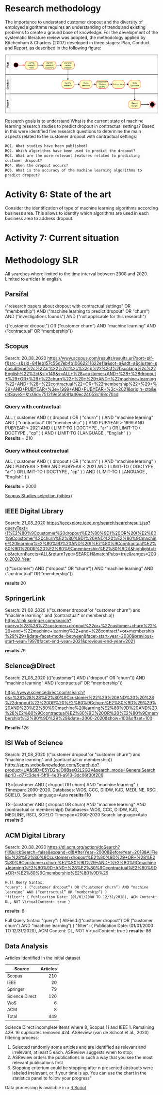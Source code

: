 # Research methodology
The importance to understand customer dropout and the diversity of employed algorithms requires an understanding of trends and existing problems to create a ground base of knowledge. For the development of the systematic literature review was adopted, the methodology applied by Kitchenham & Charters (2007) developed in three stages: Plan, Conduct and Report, as described in the following figure:

![SLR Phases](img/slr_phases.png)

Research goals is to understand What is the current state of machine learning research studies to predict dropout in contractual settings? 
Based in this were identified five research questions to determine the main aspects related to the customer dropout with contractual settings:
```
RQ1. What studies have been published? 
RQ2. Which algorithms have been used to predict the dropout?
RQ3. What are the more relevant features related to predicting customer dropout? 
RQ4. When the dropout occurs? 
RQ5. What is the accuracy of the machine learning algorithms to predict dropout? 
```

# Activity 6: State of the art
Consider the identification of type of machine learning algorithms according business area. This allows to identify which algorithms are used in each business area to address dropout. 

# Activity 7: Current situation



# Methodology SLR
All searches where limited to the time interval between 2000 and 2020. Limited to articles in english.

## Parsifal
("research papers about dropout with contractual settings" OR "membership") AND ("machine learning to predict dropout" OR "churn") AND ("investigations founds") AND ("not applicable for this research")


((“customer dropout”) OR (“customer churn”) AND “machine learning” AND (“contractual” OR “membership”))

## Scopus
Search: 20_08_2020
https://www.scopus.com/results/results.uri?sort=plf-f&src=s&sid=841eb157c55d7eb4b10662211622e11a&sot=a&sdt=a&cluster=scosubtype%2c%22ar%22%2ct%2c%22cp%22%2ct%2bscolang%2c%22English%22%2ct&sl=149&s=ALL+%28+customer+AND+%28+%28dropout+%29+OR+%28+%22churn%22+%29+%29+AND+%22machine+learning%22+AND+%28+%22contractual%22+OR+%22membership%22+%29+%29+AND+PUBYEAR+%3e+1999+AND+PUBYEAR+%3c+2021&origin=cto&editSaveS=&txGid=751219e5fa081a46ec24053c168c70ad

### Query with contractual
ALL ( customer  AND  ( ( dropout )  OR  ( "churn" ) )  AND  "machine learning"  AND  ( "contractual"  OR  "membership" ) )  AND  PUBYEAR  >  1999  AND  PUBYEAR  <  2021  AND  ( LIMIT-TO ( DOCTYPE ,  "ar" )  OR  LIMIT-TO ( DOCTYPE ,  "cp" ) )  AND  ( LIMIT-TO ( LANGUAGE ,  "English" ) )  
__Results__ = 210

### Query without contractual
ALL ( customer  AND  ( ( dropout )  OR  ( "churn" ) )  AND  "machine learning" )  AND  PUBYEAR  >  1999  AND  PUBYEAR  <  2021  AND  ( LIMIT-TO ( DOCTYPE ,  "ar" )  OR  LIMIT-TO ( DOCTYPE ,  "cp" ) )  AND  ( LIMIT-TO ( LANGUAGE ,  "English" ) )  

__Results__ = 2000

[Scopus Studies selection (bibtex)](scopus/scopus.bib)

## IEEE Digital Library
Search: 21_08_2020
https://ieeexplore.ieee.org/search/searchresult.jsp?queryText=((%E2%80%9Ccustomer%20dropout%E2%80%9D)%20OR%20(%E2%80%9Ccustomer%20churn%E2%80%9D)%20AND%20%E2%80%9Cmachine%20learning%E2%80%9D%20AND%20(%E2%80%9Ccontractual%E2%80%9D%20OR%20%E2%80%9Cmembership%E2%80%9D))&highlight=true&returnFacets=ALL&returnType=SEARCH&matchPubs=true&ranges=2000_2020_Year

(((“customer") AND  ("dropout" OR “churn”)) AND “machine learning” AND (“contractual” OR “membership”))


__results__:20

## SpringerLink
Search: 21_08_2020
(("customer dropout"or "customer churn") and "machine learning" and (contractual* or membership)) 
https://link.springer.com/search?query=%28%28%22customer+dropout%22or+%22customer+churn%22%29+and+%22machine+learning%22+and+%28contract*+or+membership%29%29+&date-facet-mode=between&facet-start-year=2000&previous-start-year=1997&facet-end-year=2021&previous-end-year=2021

__results__:79

## Science@Direct
Search: 21_08_2020
(((“customer") AND  ("dropout" OR “churn”)) AND “machine learning” AND (“contractual” OR “membership”))

https://www.sciencedirect.com/search?qs=%28%28%28%E2%80%9Ccustomer%22%29%20AND%20%20%28%22dropout%22%20OR%20%E2%80%9Cchurn%E2%80%9D%29%29%20AND%20%E2%80%9Cmachine%20learning%E2%80%9D%20AND%20%28%E2%80%9Ccontractual%E2%80%9D%20OR%20%E2%80%9Cmembership%E2%80%9D%29%29&date=2000-2020&show=100&offset=100

__Results__:126

## ISI Web of Science
Search: 21_08_2020
(("customer dropout"or "customer churn") and "machine learning" and (contractual or membership)) 
https://apps.webofknowledge.com/Search.do?product=UA&SID=E5YD2nJO9BseQ2L2G2V&search_mode=GeneralSearch&prID=d77c3de4-5ff9-4e31-a913-3dc06f30f206


TS=(customer  AND ( dropout  OR  churn)  AND  "machine learning" ) Timespan: 2000-2020. Databases:  WOS, CCC, DIIDW, KJD, MEDLINE, RSCI, SCIELO. Search language=Auto
__results__:110


TS=(customer   AND  ( dropout OR churn)  AND  "machine  learning"  AND  (contractual or membership)) Databases= WOS, CCC, DIIDW, KJD, MEDLINE, RSCI, SCIELO Timespan=2000-2020 Search language=Auto   
__results__:6

## ACM Digital Library
Search: 20_08_2020
https://dl.acm.org/action/doSearch?fillQuickSearch=false&expand=dl&AfterYear=2000&BeforeYear=2018&AllField=%28%E2%80%9Ccustomer+dropout%E2%80%9D%29+OR+%28%E2%80%9Ccustomer+churn%E2%80%9D%29+AND+%E2%80%9Cmachine+learning%E2%80%9D+AND+%28%E2%80%9Ccontractual%E2%80%9D+OR+%E2%80%9Cmembership%E2%80%9D%29

```
Full Query Sintax:
"query": { (“customer dropout”) OR (“customer churn”) AND “machine learning” AND (“contractual” OR “membership”) } 
"filter": { Publication Date: (01/01/2000 TO 12/31/2018), ACM Content: DL, NOT VirtualContent: true }
```
__results__: 8

Full Query Sintax:
"query": { AllField:((“customer dropout”) OR (“customer churn”) AND “machine learning”) }
"filter": { Publication Date: (01/01/2000 TO 12/31/2020), ACM Content: DL, NOT VirtualContent: true }
__results__: 86

## Data Analysis
Articles identified in the initial dataset

|Source 		|Articles|
|---------------|-------:|
|Scopus			|	  210|
|IEEE			|	   20|
|Springer 		|	   79|
|Science Direct	|     126|
|WoS 			|       6|
|ACM 			|	    8|
|Total			|	  449|


Science Direct incomplete items where 8, Scopus 11 and IEEE 1. Remaining 429. 16 duplicates removed 424. ASReview (van de Schoot et al., 2020) filtering process:
1.	Selected randomly some articles and are identified as relevant and irrelevant, at least 5 each. ASReview suggests when to stop;
2.	ASReview orders the publications in such a way that you see the most relevant publications first
3.	Stopping criterium could be stopping after n presented abstracts were labeled irrelevant, or if your time is up. You can use the chart in the statistics panel to follow your progress" 

Data processing is available in a [R Script](analysis/bibtexCleaning.Rmd) 

